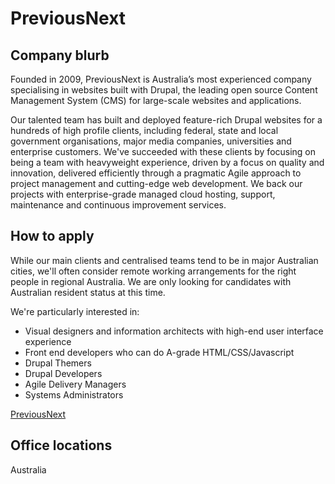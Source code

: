 # PreviousNext

## Company blurb

Founded in 2009, PreviousNext is Australia’s most experienced company specialising in websites built with Drupal, the leading open source Content Management System (CMS) for large-scale websites and applications. 

Our talented team has built and deployed feature-rich Drupal websites for a hundreds of high profile clients, including federal, state and local government organisations, major media companies, universities and enterprise customers. We've succeeded with these clients by focusing on being a team with heavyweight experience, driven by a focus on quality and innovation, delivered efficiently through a pragmatic Agile approach to project management and cutting-edge web development. We back our projects with enterprise-grade managed cloud hosting, support, maintenance and continuous improvement services.

## How to apply

While our main clients and centralised teams tend to be in major Australian cities, we'll often consider remote working arrangements for the right people in regional Australia. We are only looking for candidates with Australian resident status at this time.

We're particularly interested in:

- Visual designers and information architects with high-end user interface experience 
- Front end developers who can do A-grade HTML/CSS/Javascript
- Drupal Themers 
- Drupal Developers 
- Agile Delivery Managers
- Systems Administrators

[PreviousNext](https://www.previousnext.com.au)

## Office locations

Australia
